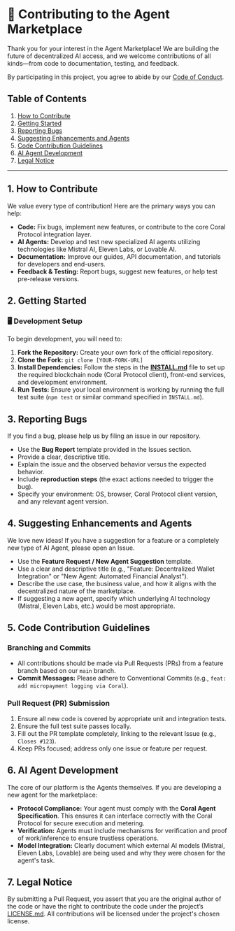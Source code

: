 # 🤝 Contributing to the Agent Marketplace

Thank you for your interest in the Agent Marketplace! We are building the future of decentralized AI access, and we welcome contributions of all kinds—from code to documentation, testing, and feedback.

By participating in this project, you agree to abide by our [Code of Conduct](CODE_OF_CONDUCT.md).

## Table of Contents

1.  [How to Contribute](#how-to-contribute)
2.  [Getting Started](#getting-started)
3.  [Reporting Bugs](#reporting-bugs)
4.  [Suggesting Enhancements and Agents](#suggesting-enhancements-and-agents)
5.  [Code Contribution Guidelines](#code-contribution-guidelines)
6.  [AI Agent Development](#ai-agent-development)
7.  [Legal Notice](#legal-notice)

---

## 1. How to Contribute

We value every type of contribution! Here are the primary ways you can help:

* **Code:** Fix bugs, implement new features, or contribute to the core Coral Protocol integration layer.
* **AI Agents:** Develop and test new specialized AI agents utilizing technologies like Mistral AI, Eleven Labs, or Lovable AI.
* **Documentation:** Improve our guides, API documentation, and tutorials for developers and end-users.
* **Feedback & Testing:** Report bugs, suggest new features, or help test pre-release versions.

## 2. Getting Started

### 🖥️ Development Setup

To begin development, you will need to:

1.  **Fork the Repository:** Create your own fork of the official repository.
2.  **Clone the Fork:** `git clone [YOUR-FORK-URL]`
3.  **Install Dependencies:** Follow the steps in the **[INSTALL.md](INSTALL.md)** file to set up the required blockchain node (Coral Protocol client), front-end services, and development environment.
4.  **Run Tests:** Ensure your local environment is working by running the full test suite (`npm test` or similar command specified in `INSTALL.md`).

## 3. Reporting Bugs

If you find a bug, please help us by filing an issue in our repository.

* Use the **Bug Report** template provided in the Issues section.
* Provide a clear, descriptive title.
* Explain the issue and the observed behavior versus the expected behavior.
* Include **reproduction steps** (the exact actions needed to trigger the bug).
* Specify your environment: OS, browser, Coral Protocol client version, and any relevant agent version.

## 4. Suggesting Enhancements and Agents

We love new ideas! If you have a suggestion for a feature or a completely new type of AI Agent, please open an Issue.

* Use the **Feature Request / New Agent Suggestion** template.
* Use a clear and descriptive title (e.g., "Feature: Decentralized Wallet Integration" or "New Agent: Automated Financial Analyst").
* Describe the use case, the business value, and how it aligns with the decentralized nature of the marketplace.
* If suggesting a new agent, specify which underlying AI technology (Mistral, Eleven Labs, etc.) would be most appropriate.

## 5. Code Contribution Guidelines

### Branching and Commits

* All contributions should be made via Pull Requests (PRs) from a feature branch based on our `main` branch.
* **Commit Messages:** Please adhere to Conventional Commits (e.g., `feat: add micropayment logging via Coral`).

### Pull Request (PR) Submission

1.  Ensure all new code is covered by appropriate unit and integration tests.
2.  Ensure the full test suite passes locally.
3.  Fill out the PR template completely, linking to the relevant Issue (e.g., `Closes #123`).
4.  Keep PRs focused; address only one issue or feature per request.

## 6. AI Agent Development

The core of our platform is the Agents themselves. If you are developing a new agent for the marketplace:

* **Protocol Compliance:** Your agent must comply with the **Coral Agent Specification**. This ensures it can interface correctly with the Coral Protocol for secure execution and metering.
* **Verification:** Agents must include mechanisms for verification and proof of work/inference to ensure trustless operations.
* **Model Integration:** Clearly document which external AI models (Mistral, Eleven Labs, Lovable) are being used and why they were chosen for the agent's task.

## 7. Legal Notice

By submitting a Pull Request, you assert that you are the original author of the code or have the right to contribute the code under the project’s [LICENSE.md](LICENSE.md). All contributions will be licensed under the project's chosen license.
